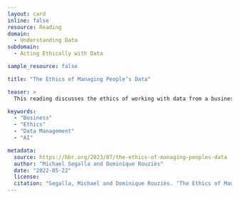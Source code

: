 ```yaml
---
layout: card
inline: false
resource: Reading
domain:
  - Understanding Data
subdomain:
  - Acting Ethically with Data

sample_resource: false

title: "The Ethics of Managing People’s Data"

teaser: >
  This reading discusses the ethics of working with data from a business perspective and describes 5 key principles of ethical data handling: provenance, purpose, protection, privacy, and preparation.

keywords:
  - "Business"
  - "Ethics"
  - "Data Management"
  - "AI"

metadata:
  source: https://hbr.org/2023/07/the-ethics-of-managing-peoples-data
  author: "Michael Segalla and Dominique Rouziès"
  date: "2022-05-22"
  license: 
  citation: "Segalla, Michael and Dominique Rouziès. ‘The Ethics of Managing People’s Data.’ Harvard Business Review. 01 July 2023.  https://hbr.org/2023/07/the-ethics-of-managing-peoples-data. Accessed on 26 July 2024.
---
```

